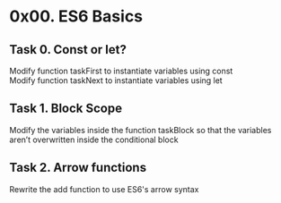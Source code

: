 # 0x00. ES6 Basics
## Task 0. Const or let?
Modify function taskFirst to instantiate variables using const   
Modify function taskNext to instantiate variables using let 
## Task 1. Block Scope 
Modify the variables inside the function taskBlock so that the variables aren’t overwritten inside the conditional block  
## Task 2. Arrow functions
Rewrite the add function to use ES6's arrow syntax  

